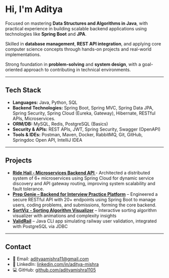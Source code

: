 # Hi, I'm Aditya

Focused on mastering **Data Structures and Algorithms in Java**, with practical experience in building scalable backend applications using technologies like **Spring Boot** and **JPA**.

Skilled in **database management**, **REST API integration**, and applying core computer science concepts through hands-on projects and real-world implementations.

Strong foundation in **problem-solving** and **system design**, with a goal-oriented approach to contributing in technical environments.

---

## Tech Stack

- **Languages:** Java, Python, SQL  
- **Backend Technologies:**  Spring Boot, Spring MVC, Spring Data JPA, Spring Security, Spring Cloud (Eureka, Gateway), Hibernate, RESTful APIs, Microservices.  
- **ORM/DB:** MySQL, Redis, PostgreSQL (Basics)   
- **Security & APIs:** REST APIs, JWT, Spring Security, Swagger (OpenAPI)  
- **Tools & IDEs:** Postman, Maven, Docker, RabbitMQ, Git, GitHub, Springdoc Open API, IntelliJ IDEA

---

## Projects

- **[ Ride Hail - Microservices Backend API ](https://github.com/adityamishra1105/RideHail)** - Architected a distributed system of 6+ microservices using Spring Cloud for dynamic service discovery and API gateway routing, improving system scalability and fault tolerance.
- **[Prep Genie – Backend for Interview Practice Platform](https://github.com/adityamishra1105/PrepGenie)** – Engineered a secure RESTful API with 20+ endpoints using Spring Boot to manage users, coding problems, and submissions, forming the core backend.  
- **[SortViz - Sorting Algorithm Visualizer](https://algovizsort.netlify.app/)** – Interactive sorting algorithm visualizer with animations and complexity insights  
- **[ValidRail](https://github.com/adityamishra1105/ValidRail-CLI)** – Java CLI app simulating railway user validation, integrated with PostgreSQL via JDBC

---

## Contact

- 📧 Email: [adityaamishra11@gmail.com](mailto:adityaamishra11@gmail.com)  
- 💼 LinkedIn: [linkedin.com/in/aditya-mishra](https://www.linkedin.com/in/aditya-mishra-370393257/)  
- 💻 GitHub: [github.com/adityamishra1105](https://github.com/adityamishra1105)
